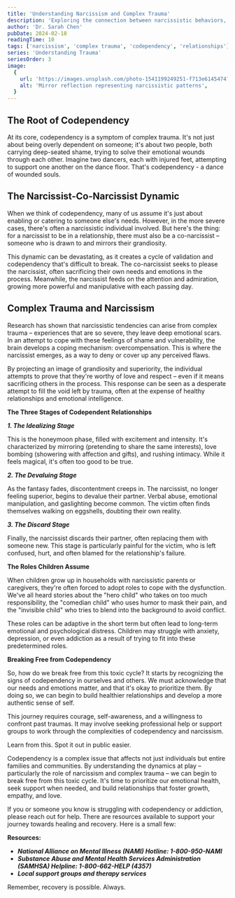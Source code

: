 ```yaml
---
title: 'Understanding Narcissism and Complex Trauma'
description: 'Exploring the connection between narcissistic behaviors, codependency, and complex trauma'
author: 'Dr. Sarah Chen'
pubDate: 2024-02-18
readingTime: 10
tags: ['narcissism', 'complex trauma', 'codependency', 'relationships']
series: 'Understanding Trauma'
seriesOrder: 3
image:
  {
    url: 'https://images.unsplash.com/photo-1541199249251-f713e6145474?ixlib=rb-4.0.3&auto=format&fit=crop&w=1200&q=80',
    alt: 'Mirror reflection representing narcissistic patterns',
  }
---
```




## The Root of Codependency

At its core, codependency is a symptom of complex trauma. It's not just about being overly dependent on someone; it's about two people, both carrying deep-seated shame, trying to solve their emotional wounds through each other. Imagine two dancers, each with injured feet, attempting to support one another on the dance floor. That's codependency - a dance of wounded souls.

## The Narcissist-Co-Narcissist Dynamic

When we think of codependency, many of us assume it's just about enabling or catering to someone else's needs. However, in the more severe cases, there's often a narcissistic individual involved. But here's the thing: for a narcissist to be in a relationship, there must also be a co-narcissist – someone who is drawn to and mirrors their grandiosity.

This dynamic can be devastating, as it creates a cycle of validation and codependency that's difficult to break. The co-narcissist seeks to please the narcissist, often sacrificing their own needs and emotions in the process. Meanwhile, the narcissist feeds on the attention and admiration, growing more powerful and manipulative with each passing day.

## Complex Trauma and Narcissism

Research has shown that narcissistic tendencies can arise from complex trauma – experiences that are so severe, they leave deep emotional scars. In an attempt to cope with these feelings of shame and vulnerability, the brain develops a coping mechanism: overcompensation. This is where the narcissist emerges, as a way to deny or cover up any perceived flaws.

By projecting an image of grandiosity and superiority, the individual attempts to prove that they're worthy of love and respect – even if it means sacrificing others in the process. This response can be seen as a desperate attempt to fill the void left by trauma, often at the expense of healthy relationships and emotional intelligence.

**The Three Stages of Codependent Relationships**

**_1. The Idealizing Stage_**

This is the honeymoon phase, filled with excitement and intensity. It's characterized by mirroring (pretending to share the same interests), love bombing (showering with affection and gifts), and rushing intimacy. While it feels magical, it's often too good to be true.

**_2. The Devaluing Stage_**

As the fantasy fades, discontentment creeps in. The narcissist, no longer feeling superior, begins to devalue their partner. Verbal abuse, emotional manipulation, and gaslighting become common. The victim often finds themselves walking on eggshells, doubting their own reality.

**_3. The Discard Stage_**

Finally, the narcissist discards their partner, often replacing them with someone new. This stage is particularly painful for the victim, who is left confused, hurt, and often blamed for the relationship's failure.

**The Roles Children Assume**

When children grow up in households with narcissistic parents or caregivers, they're often forced to adopt roles to cope with the dysfunction. We've all heard stories about the "hero child" who takes on too much responsibility, the "comedian child" who uses humor to mask their pain, and the "invisible child" who tries to blend into the background to avoid conflict.

These roles can be adaptive in the short term but often lead to long-term emotional and psychological distress. Children may struggle with anxiety, depression, or even addiction as a result of trying to fit into these predetermined roles.

**Breaking Free from Codependency**

So, how do we break free from this toxic cycle? It starts by recognizing the signs of codependency in ourselves and others. We must acknowledge that our needs and emotions matter, and that it's okay to prioritize them. By doing so, we can begin to build healthier relationships and develop a more authentic sense of self.

This journey requires courage, self-awareness, and a willingness to confront past traumas. It may involve seeking professional help or support groups to work through the complexities of codependency and narcissism.

Learn from this. Spot it out in public easier.

Codependency is a complex issue that affects not just individuals but entire families and communities. By understanding the dynamics at play – particularly the role of narcissism and complex trauma – we can begin to break free from this toxic cycle. It's time to prioritize our emotional health, seek support when needed, and build relationships that foster growth, empathy, and love.

If you or someone you know is struggling with codependency or addiction, please reach out for help. There are resources available to support your journey towards healing and recovery. Here is a small few:

**Resources:**

- **_National Alliance on Mental Illness (NAMI) Hotline: 1-800-950-NAMI_**
- **_Substance Abuse and Mental Health Services Administration (SAMHSA) Helpline: 1-800-662-HELP (4357)_**
- **_Local support groups and therapy services_**

Remember, recovery is possible. Always.
